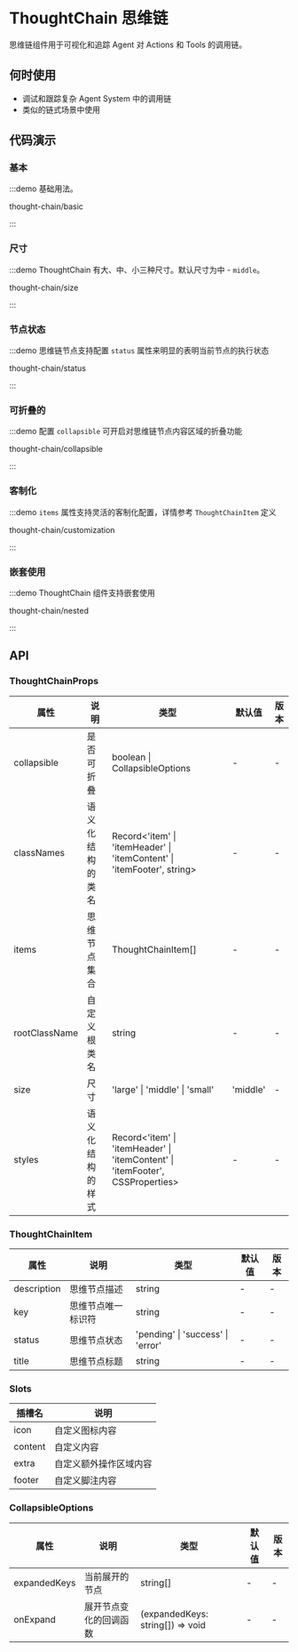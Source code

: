 
# ThoughtChain 思维链

思维链组件用于可视化和追踪 Agent 对 Actions 和 Tools 的调用链。

## 何时使用

* 调试和跟踪复杂 Agent System 中的调用链
* 类似的链式场景中使用

## 代码演示

### 基本

:::demo 基础用法。

thought-chain/basic

:::

### 尺寸

:::demo ThoughtChain 有大、中、小三种尺寸。默认尺寸为中 - `middle`。

thought-chain/size

:::

### 节点状态

:::demo 思维链节点支持配置 `status` 属性来明显的表明当前节点的执行状态

thought-chain/status

:::

### 可折叠的

:::demo 配置 `collapsible` 可开启对思维链节点内容区域的折叠功能

thought-chain/collapsible

:::

### 客制化

:::demo `items` 属性支持灵活的客制化配置，详情参考 `ThoughtChainItem` 定义

thought-chain/customization

:::

### 嵌套使用

:::demo ThoughtChain 组件支持嵌套使用

thought-chain/nested

:::

## API

<!-- 通用属性参考：[通用属性](/docs/react/common-props) -->

### ThoughtChainProps

| 属性 | 说明 | 类型 | 默认值 | 版本 |
| --- | --- | --- | --- | --- |
| collapsible | 是否可折叠 | boolean \| CollapsibleOptions | - | - |
| classNames | 语义化结构的类名 | Record<'item' \| 'itemHeader' \| 'itemContent' \| 'itemFooter', string> | - | - |
| items | 思维节点集合 | ThoughtChainItem[] | - | - |
| rootClassName | 自定义根类名 | string | - | - |
| size | 尺寸 | 'large' \| 'middle' \| 'small' | 'middle' | - |
| styles | 语义化结构的样式 | Record<'item' \| 'itemHeader' \| 'itemContent' \| 'itemFooter', CSSProperties> | - | - |

### ThoughtChainItem

| 属性        | 说明               | 类型                    | 默认值 | 版本 |
| ----------- | ------------------ | ---------------------- | ------ | ---- |
| description | 思维节点描述       | string         | -      | -    |
| key         | 思维节点唯一标识符 | string                  | -      | -    |
| status    | 思维节点状态    | 'pending' \| 'success' \| 'error' | -  | -    |
| title       | 思维节点标题       | string          | -      | -    |

### Slots
| 插槽名 | 说明 |
| --- | --- |
| icon | 自定义图标内容 |
| content | 自定义内容 |
| extra | 自定义额外操作区域内容 |
| footer | 自定义脚注内容 |

### CollapsibleOptions

| 属性         | 说明                   | 类型                             | 默认值 | 版本 |
| ------------ | ---------------------- | -------------------------------- | ------ | ---- |
| expandedKeys | 当前展开的节点         | string[]                         | -      | -    |
| onExpand     | 展开节点变化的回调函数 | (expandedKeys: string[]) => void | -      | -    |
